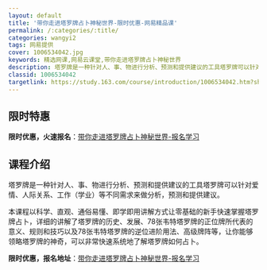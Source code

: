 ```yaml
---
layout: default
title: '带你走进塔罗牌占卜神秘世界-限时优惠-网易精品课'
permalink: /:categories/:title/
categories: wangyi2
tags: 网易提供
cover: 1006534042.jpg
keywords: 精选网课,网易云课堂,带你走进塔罗牌占卜神秘世界
description: 塔罗牌是一种针对人、事、物进行分析、预测和提供建议的工具塔罗牌可以针对爱情、人际关系、工作（学业）等不同需求来做分析，预
classid: 1006534042
targetlink: https://study.163.com/course/introduction/1006534042.htm?share=1&shareId=1025206652&utm_campaign=share&utm_medium=iphoneShare&utm_source=&utm_u=1025206652
---
```


## 限时特惠

**限时优惠，火速报名**：[带你走进塔罗牌占卜神秘世界-报名学习](https://study.163.com/course/introduction/1006534042.htm?share=1&shareId=1025206652&utm_campaign=share&utm_medium=iphoneShare&utm_source=&utm_u=1025206652)

## 课程介绍

塔罗牌是一种针对人、事、物进行分析、预测和提供建议的工具塔罗牌可以针对爱情、人际关系、工作（学业）等不同需求来做分析，预测和提供建议。				

本课程以科学、直观、通俗易懂、即学即用讲解方式让零基础的新手快速掌握塔罗牌占卜，详细的讲解了塔罗牌的历史、发展、78张韦特塔罗牌的正位牌所代表的意义、规则和技巧以及78张韦特塔罗牌的逆位进阶用法、高级牌阵等，让你能够领略塔罗牌的神奇，可以非常快速系统地了解塔罗牌如何占卜。

**限时优惠，报名地址**：[带你走进塔罗牌占卜神秘世界-报名学习](https://study.163.com/course/introduction/1006534042.htm?share=1&shareId=1025206652&utm_campaign=share&utm_medium=iphoneShare&utm_source=&utm_u=1025206652)

